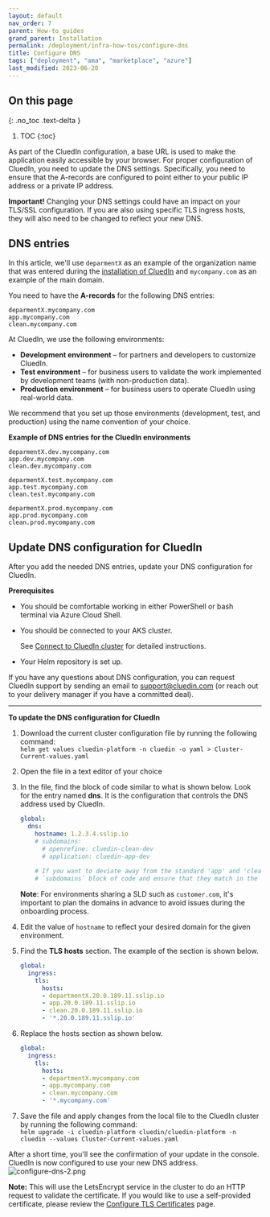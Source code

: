 ```yaml
---
layout: default
nav_order: 7
parent: How-to guides
grand_parent: Installation
permalink: /deployment/infra-how-tos/configure-dns
title: Configure DNS
tags: ["deployment", "ama", "marketplace", "azure"]
last_modified: 2023-06-20
---
```

## On this page
{: .no_toc .text-delta }
1. TOC
{:toc}


As part of the CluedIn configuration, a base URL is used to make the application easily accessible by your browser. For proper configuration of CluedIn, you need to update the DNS settings. Specifically, you need to ensure that the A-records are configured to point either to your public IP address or a private IP address.

**Important!** Changing your DNS settings could have an impact on your TLS/SSL configuration. If you are also using specific TLS ingress hosts, they will also need to be changed to reflect your new DNS.

## DNS entries

In this article, we'll use `deparmentX` as an example of the organization name that was entered during the [installation of CluedIn](/deployment/azure-marketplace/step-3#complete-the-initial-setup-tab) and `mycompany.com` as an example of the main domain.

You need to have the **A-records** for the following DNS entries:

```
deparmentX.mycompany.com
app.mycompany.com
clean.mycompany.com
```

At CluedIn, we use the following environments:

- **Development environment** – for partners and developers to customize CluedIn.
- **Test environment** – for business users to validate the work implemented by development teams (with non-production data).
- **Production environment** – for business users to operate CluedIn using real-world data.

We recommend that you set up those environments (development, test, and production) using the name convention of your choice.

**Example of DNS entries for the CluedIn environments**

```
deparmentX.dev.mycompany.com
app.dev.mycompany.com
clean.dev.mycompany.com

deparmentX.test.mycompany.com
app.test.mycompany.com
clean.test.mycompany.com

deparmentX.prod.mycompany.com
app.prod.mycompany.com
clean.prod.mycompany.com
```

## Update DNS configuration for CluedIn

After you add the needed DNS entries, update your DNS configuration for CluedIn.

**Prerequisites**

- You should be comfortable working in either PowerShell or bash terminal via Azure Cloud Shell.
- You should be connected to your AKS cluster.

    See [Connect to CluedIn cluster](/deployment/infra-how-tos/connect-to-cluedin) for detailed instructions.

- Your Helm repository is set up.

If you have any questions about DNS configuration, you can request CluedIn support by sending an email to <a href="mailto:support@cluedin.com">support@cluedin.com</a> (or reach out to your delivery manager if you have a committed deal).

<hr>

**To update the DNS configuration for CluedIn**

1. Download the current cluster configuration file by running the following command:  
    `helm get values cluedin-platform -n cluedin -o yaml > Cluster-Current-values.yaml`
1. Open the file in a text editor of your choice
1. In the file, find the block of code similar to what is shown below. Look for the entry named **dns**. It is the configuration that controls the DNS address used by CluedIn.  
    ```yaml
    global:
      dns:
        hostname: 1.2.3.4.sslip.io
        # subdomains:
          # openrefine: cluedin-clean-dev
          # application: cluedin-app-dev
        
        # If you want to deviate away from the standard 'app' and 'clean' subdomains, you need to add the
        # `subdomains` block of code and ensure that they match in the global.ingress.tls.hosts section as well.
    ```
    **Note**: For environments sharing a SLD such as `customer.com`, it's important to plan the domains in advance to avoid issues during the onboarding process. 
1. Edit the value of `hostname` to reflect your desired domain for the given environment.
1. Find the **TLS hosts** section. The example of the section is shown below.

    ```yaml
    global:
      ingress:
        tls:
          hosts:
          - departmentX.20.0.189.11.sslip.io
          - app.20.0.189.11.sslip.io
          - clean.20.0.189.11.sslip.io
          - '*.20.0.189.11.sslip.io'
    ```
1. Replace the hosts section as shown below.

    ```yaml
    global:
      ingress:
        tls:
          hosts:
          - departmentX.mycompany.com
          - app.mycompany.com
          - clean.mycompany.com
          - '*.mycompany.com'
    ```

1. Save the file and apply changes from the local file to the CluedIn cluster by running the following command:  
    `helm upgrade -i cluedin-platform cluedin/cluedin-platform -n cluedin --values Cluster-Current-values.yaml`

After a short time, you'll see the confirmation of your update in the console. CluedIn is now configured to use your new DNS address.  
![configure-dns-2.png](../../assets/images/ama/howtos/configure-dns-2.png)

**Note:** This will use the LetsEncrypt service in the cluster to do an HTTP request to validate the certificate. If you would like to use a self-provided certificate, please review the [Configure TLS Certificates](/deployment/infra-how-tos/configure-certificates) page.